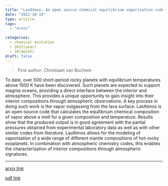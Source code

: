 ```yaml
---
title: "LavAtmos: An open source chemical equilibrium vaporisation code for lava worlds"
date: "2022-10-19"
type: article
tags:
  - "arxiv"
  
categories:
  - chemical evolution
  - 2022(year)
  - 10(month)
draft: false
---
```

> First author: Christiaan van Buchem

 To date, over 500 short-period rocky planets with equilibrium temperatures
above 1500 K have been discovered. Such planets are expected to support magma
oceans, providing a direct interface between the interior and atmosphere. This
provides a unique opportunity to gain insight into their interior compositions
through atmospheric observations. A key process in doing such work is the vapor
outgassing from the lava surface. LavAtmos is an open-source code that
calculates the equilibrium chemical composition of vapor above a melt for a
given composition and temperature. Results show that the produced output is in
good agreement with the partial pressures obtained from experimental laboratory
data as well as with other similar codes from literature. LavAtmos allows for
the modeling of vaporisation of a wide range of different mantle compositions
of hot-rocky exoplanets. In combination with atmospheric chemistry codes, this
enables the characterization of interior compositions through atmospheric
signatures.

---
[arxiv link](http://arxiv.org/abs/2210.10463v1)

[pdf link](http://arxiv.org/pdf/2210.10463v1)